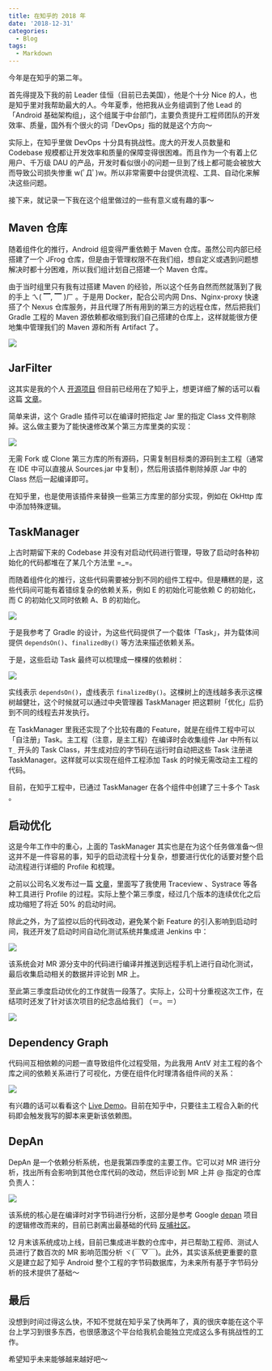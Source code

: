 ```yaml
---
title: 在知乎的 2018 年
date: '2018-12-31'
categories:
  - Blog
tags:
  - Markdown
---
```


今年是在知乎的第二年。

首先得提及下我的前 Leader 佳恒（目前已去美国），他是个十分 Nice 的人，也是知乎里对我帮助最大的人。今年夏季，他把我从业务组调到了他 Lead 的「Android 基础架构组」，这个组属于中台部门，主要负责提升工程师团队的开发效率、质量，国外有个很火的词「DevOps」指的就是这个方向～

实际上，在知乎里做 DevOps 十分具有挑战性。庞大的开发人员数量和 Codebase 规模都让开发效率和质量的保障变得很困难。而且作为一个有着上亿用户、千万级 DAU 的产品，开发时看似很小的问题一旦到了线上都可能会被放大而导致公司损失惨重 w(ﾟДﾟ)w。所以非常需要中台提供流程、工具、自动化来解决这些问题。

接下来，就记录一下我在这个组里做过的一些有意义或有趣的事～

## Maven 仓库

随着组件化的推行，Android 组变得严重依赖于 Maven 仓库。虽然公司内部已经搭建了一个 JFrog 仓库，但是由于管理权限不在我们组，想自定义或遇到问题想解决时都十分困难，所以我们组计划自己搭建一个 Maven 仓库。

由于当时组里只有我有过搭建 Maven 的经验，所以这个任务自然而然就落到了我的手上 ㄟ( ▔, ▔ )ㄏ 。于是用 Docker，配合公司内网 Dns、Nginx-proxy 快速搭了个 Nexus 仓库服务，并且代理了所有用到的第三方的远程仓库，然后把我们 Gradle 工程的 Maven 源依赖都收缩到我们自己搭建的仓库上，这样就能很方便地集中管理我们的 Maven 源和所有 Artifact 了。

![](/imgs/1.png)

## JarFilter

这其实是我的个人 [开源项目](https://github.com/nekocode/JarFilterPlugin) 但目前已经用在了知乎上，想更详细了解的话可以看这篇 [文章](https://juejin.im/post/5addf731f265da0b83365df3)。

简单来讲，这个 Gradle 插件可以在编译时把指定 Jar 里的指定 Class 文件剔除掉。这么做主要为了能快速修改某个第三方库里类的实现：

![](/imgs/2.png)

无需 Fork 或 Clone 第三方库的所有源码，只需复制目标类的源码到主工程（通常在 IDE 中可以直接从 Sources.jar 中复制），然后用该插件剔除掉原 Jar 中的 Class 然后一起编译即可。

在知乎里，也是使用该插件来替换一些第三方库里的部分实现，例如在 OkHttp 库中添加特殊逻辑。

## TaskManager

上古时期留下来的 Codebase 并没有对启动代码进行管理，导致了启动时各种初始化的代码都堆在了某几个方法里 =_=。

而随着组件化的推行，这些代码需要被分到不同的组件工程中。但是糟糕的是，这些代码间可能有着错综复杂的依赖关系，例如 E 的初始化可能依赖 C 的初始化，而 C 的初始化又同时依赖 A、B 的初始化。

![](/imgs/3.png)

于是我参考了 Gradle 的设计，为这些代码提供了一个载体「Task」，并为载体间提供 `dependsOn()`、`finalizedBy()` 等方法来描述依赖关系。

于是，这些启动 Task 最终可以梳理成一棵棵的依赖树：

![](/imgs/4.png)

实线表示 `dependsOn()`，虚线表示 `finalizedBy()`。这棵树上的连线越多表示这棵树越健壮，这个时候就可以通过中央管理器 TaskManager 把这颗树「优化」后扔到不同的线程去并发执行。

在 TaskManager 里我还实现了个比较有趣的 Feature，就是在组件工程中可以「自注册」Task。主工程（注意，是主工程）在编译时会收集组件 Jar 中所有以 `T_` 开头的 Task Class，并生成对应的字节码在运行时自动把这些 Task 注册进 TaskManager。这样就可以实现在组件工程添加 Task 的时候无需改动主工程的代码。

目前，在知乎工程中，已通过 TaskManager 在各个组件中创建了三十多个 Task 。

## 启动优化

这是今年工作中的重心，上面的 TaskManager 其实也是在为这个任务做准备～但这并不是一件容易的事，知乎的启动流程十分复杂，想要进行优化的话要对整个启动流程进行详细的 Profile 和梳理。

之前以公司名义发布过一篇 [文章](https://zhuanlan.zhihu.com/p/40097338)，里面写了我使用 Traceview 、Systrace 等各种工具进行 Profile 的过程。实际上整个第三季度，经过几个版本的连续优化之后成功缩短了将近 50% 的启动时间。

除此之外，为了监控以后的代码改动，避免某个新 Feature 的引入影响到启动时间，我还开发了启动时间自动化测试系统并集成进 Jenkins 中：

![](/imgs/5.png)

该系统会对 MR 源分支中的代码进行编译并推送到远程手机上进行自动化测试，最后收集启动相关的数据并评论到 MR 上。

至此第三季度启动优化的工作就告一段落了。实际上，公司十分重视这次工作，在结项时还发了针对该次项目的纪念品给我们 （＝。＝）

![](/imgs/6.png)


## Dependency Graph

代码间互相依赖的问题一直导致组件化过程受阻，为此我用 AntV 对主工程的各个库之间的依赖关系进行了可视化，方便在组件化时理清各组件间的关系：

![](/imgs/7.png)

有兴趣的话可以看看这个 [Live Demo](https://gradle-dep-graph.github.io/)。目前在知乎中，只要往主工程合入新的代码即会触发我写的脚本来更新该依赖图。

## DepAn

DepAn 是一个依赖分析系统，也是我第四季度的主要工作。它可以对 MR 进行分析，找出所有会影响到其他仓库代码的改动，然后评论到 MR 上并 @ 指定的仓库负责人：

![](/imgs/8.png)

该系统的核心是在编译时对字节码进行分析，这部分是参考 Google [depan](https://github.com/google/depan) 项目的逻辑修改而来的，目前已剥离出最基础的代码 [反哺社区](https://github.com/nekocode/DepAnPlugin)。

12 月末该系统成功上线，目前已集成进半数的仓库中，并已帮助工程师、测试人员进行了数百次的 MR 影响范围分析 ヾ(￣▽￣)。此外，其实该系统更重要的意义是建立起了知乎 Android 整个工程的字节码数据库，为未来所有基于字节码分析的技术提供了基础～

## 最后

没想到时间过得这么快，不知不觉就在知乎呆了快两年了，真的很庆幸能在这个平台上学习到很多东西，也很感激这个平台给我机会能独立完成这么多有挑战性的工作。

希望知乎未来能够越来越好吧～
